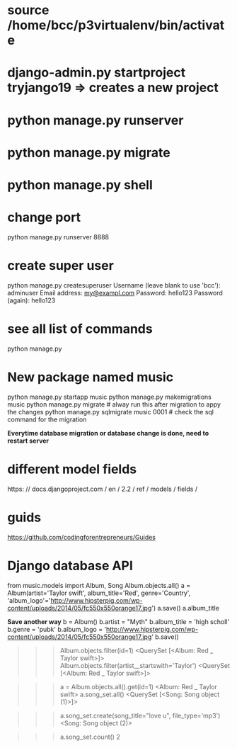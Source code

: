 # source /home/bcc/p3virtualenv/bin/activate
# django-admin.py startproject tryjango19 => creates a new project
# python manage.py runserver
# python manage.py migrate
# python manage.py shell
# change port
python manage.py runserver 8888
# create super user
python manage.py createsuperuser
Username (leave blank to use 'bcc'): adminuser
Email address: my@exampl.com
Password: hello123
Password (again): hello123
# see all list of commands
python manage.py

# New package named music
python manage.py startapp music
python manage.py makemigrations music
python manage.py migrate # alway run this after migration to appy the changes
python manage.py sqlmigrate music 0001  # check the sql command for the migration

**Everytime database migration or database change is done, need to restart server**

# different model fields
https: // docs.djangoproject.com / en / 2.2 / ref / models / fields /
# guids
https://github.com/codingforentrepreneurs/Guides


# Django database API
from music.models import Album, Song
Album.objects.all()
a = Album(artist='Taylor swift', album_title='Red', genre='Country', 'album_logo'='http://www.hipsterpig.com/wp-content/uploads/2014/05/fc550x550orange17.jpg')
a.save()
a.album_title

**Save another way**
b = Album()
b.artist = "Myth"
b.album_title = 'high scholl'
b.genre = 'pubk'
b.album_logo = 'http://www.hipsterpig.com/wp-content/uploads/2014/05/fc550x550orange17.jpg'
b.save()


>>> Album.objects.filter(id=1)
<QuerySet [<Album: Red _ Taylor swift>]>
>>> Album.objects.filter(artist__startswith='Taylor')
<QuerySet [<Album: Red _ Taylor swift>]>

>>> a = Album.objects.all().get(id=1)
<Album: Red _ Taylor swift>
>>> a.song_set.all()
<QuerySet [<Song: Song object (1)>]>

>>> a.song_set.create(song_title="love u", file_type='mp3')
<Song: Song object (2)>

>>> a.song_set.count()
2




























